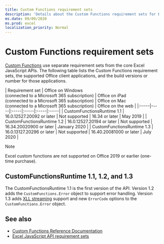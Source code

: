 ```yaml
---
title: Custom Functions requirement sets
description: 'Details about the Custom Functions requirement sets for Excel JavaScript API.'
ms.date: 09/09/2020
ms.prod: excel
localization_priority: Normal
---
```


# Custom Functions requirement sets

[Custom Functions](./custom-functions-overview.md) use separate requirement sets from the core Excel JavaScript APIs. The following table lists the Custom Functions requirement sets, the supported Office client applications, and the build versions or number for those applications.

|  Requirement set  |  Office on Windows<br>(connected to a Microsoft 365 subscription)  |  Office on iPad<br>(connected to a Microsoft 365 subscription)  |  Office on Mac<br>(connected to a Microsoft 365 subscription)  | Office on the web |
|:-----|-----|:-----|:-----|:-----|:-----|
| CustomFunctionsRuntime 1.1 | 16.0.12527.20092 or later | Not supported | 16.34 or later | May 2019 |
| CustomFunctionsRuntime 1.2 | 16.0.12527.20194 or later | Not supported | 16.34.20020900 or later | January 2020 |
| CustomFunctionsRuntime 1.3 | 16.0.13127.20296 or later | Not supported | 16.40.20081000 or later | July 2020 |

> [!NOTE]
> Excel custom functions are not supported on Office 2019 or earlier (one-time purchase).

## CustomFunctionsRuntime 1.1, 1.2, and 1.3

The CustomFunctionsRuntime 1.1 is the first version of the API. Version 1.2 adds the `CustomFunctions.Error` object to support error handling. Version 1.3 adds [XLL streaming](/make-custom-functions-compatible-with-xll-udf#custom-function-behavior-for-xll-compatible-functions) support and new `ErrorCode` options to the `CustomFunctions.Error` object. 

## See also

- [Custom Functions Reference Documentation](/javascript/api/custom-functions-runtime)
- [Excel JavaScript API requirement sets](../reference/requirement-sets/excel-api-requirement-sets.md)
